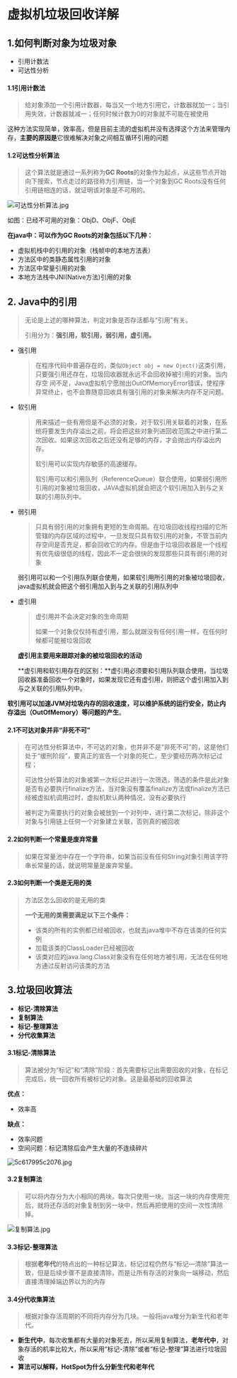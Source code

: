 #  虚拟机垃圾回收详解

## 1.如何判断对象为垃圾对象

* 引用计数法
* 可达性分析

#### 1.1引用计数法

> 给对象添加一个引用计数器，每当又一个地方引用它，计数器就加一；当引用失效，计数器就减一；任何时候计数为0的对象就不可能在被使用

这种方法实现简单，效率高，但是目前主流的虚拟机并没有选择这个方法来管理内存，**主要的原因是**它很难解决对象之间相互循环引用的问题

#### 1.2可达性分析算法

> 这个算法就是通过一系列称为**GC Roots**的对象作为起点，从这些节点开始向下搜索，节点走过的路径称为引用链，当一个对象到GC Roots没有任何引用链相连的话，就证明该对象是不可用的。

![可达性分析算法.jpg](http://wx2.sinaimg.cn/mw690/0060lm7Tly1fzoe6l75uoj30j609p74w.jpg)

如图：已经不可用的对象：ObjD、ObjF、ObjE

**在java中：可以作为GC Roots的对象包括以下几种：**

* 虚拟机栈中的引用的对象（栈帧中的本地方法表）
* 方法区中的类静态属性引用的对象
* 方法区中常量引用的对象
* 本地方法栈中JNI(Native方法)引用的对象

## 2. Java中的引用

> 无论是上述的哪种算法，判定对象是否存活都与“引用”有关。
>
> 引用分为：**强引用，软引用，弱引用，虚引用。**

* 强引用

  > 在程序代码中普遍存在的，类似`Object obj = new Oject()`这类引用，只要强引用还存在，垃圾回收器就永远不会回收掉被引用的对象。当内存空 间不足，Java虚拟机宁愿抛出OutOfMemoryError错误，使程序异常终止，也不会靠随意回收具有强引用的对象来解决内存不足问题。

* 软引用

  > 用来描述一些有用但是不必须的对象，对于软引用关联着的对象，在系统将要发生内存溢出之前，将会把这些对象列进回收范围之中进行第二次回收。如果这次回收之后还没有足够的内存，才会抛出内存溢出内存。
  >
  > 软引用可以实现内存敏感的高速缓存。
  >
  > 软引用可以和引用队列（ReferenceQueue）联合使用，如果弱引用所引用的对象被垃圾回收，JAVA虚拟机就会把这个软引用加入到与之关联的引用队列中。

* 弱引用

  >只具有弱引用的对象拥有更短的生命周期。在垃圾回收线程扫描的它所管辖的内存区域的过程中，一旦发现只具有软引用的对象，不管当前内存空间是否充足，都会回收它的内存。但是由于垃圾回收器是一个线程有优先级很低的线程，因此不一定会很快的发现那些只具有弱引用的对象

   弱引用可以和一个引用队列联合使用，如果软引用所引用的对象被垃圾回收，java虚拟机就会把这个弱引用加入到与之关联的引用队列中

* 虚引用

  	> 虚引用并不会决定对象的生命周期
  	>
  	> 如果一个对象仅仅持有虚引用，那么就跟没有任何引用一样，在任何时候都可能被垃圾回收

  **虚引用主要用来跟踪对象的被垃圾回收的活动**

  **虚引用和软引用存在的区别：**虚引用必须要和引用队列联合使用，当垃圾回收器准备回收一个对象时，如果发现它还有虚引用，则把这个虚引用加入到与之关联的引用队列中。

**软引用可以加速JVM对垃圾内存的回收速度，可以维护系统的运行安全，防止内存溢出（OutOfMemory）等问题的产生**。

#### 2.1不可达对象并非“非死不可”

> 在可达性分析算法中，不可达的对象，也并非不是“非死不可”的，这是他们处于“缓刑阶段”，要真正的宣告一个对象的死亡，至少要经历两次标记过程；
>
> 可达性分析算法的对象被第一次标记并进行一次筛选，筛选的条件是此对象是否有必要执行finalize方法，当对象没有覆盖finalize方法或finalize方法已经被虚拟机调用过时，虚拟机默认两种情况，没有必要执行
>
> 被判定为需要执行的对象会被放到一个对列中，进行第二次标记，除非这个对象与引用链上任何一个对象建立关联，否则真的被回收

#### 2.2如何判断一个常量是废弃常量

> 如果在常量池中存在一个字符串，如果当前没有任何String对象引用该字符串长常量的话，就说明常量是废弃常量。

#### 2.3如何判断一个类是无用的类

> 方法区怎么回收的是无用的类
>
> **一个无用的类需要满足以下三个条件：**
>
> * 该类的所有的实例都已经被回收，也就去java堆中不存在该类的任何实例
> * 加载该类的ClassLoader已经被回收
> * 该类对应的java.lang.Class对象没有在任何地方被引用，无法在任何地方通过反射访问该类的方法

## 3.垃圾回收算法

* **标记-清除算法**
* **复制算法**
* **标记-整理算法**
* **分代收集算法**

#### 3.1标记-清除算法

> 算法被分为“标记”和“清除”阶段：首先需要标记出需要回收的对象，在标记完成后，统一回收所有被标记的对象。这是最基础的回收算法

**优点：**

* 效率高

**缺点：**

* 效率问题
* 空间问题：标记清除后会产生大量的不连续碎片

![5c617995c2076.jpg](https://i.loli.net/2019/02/11/5c617995c2076.jpg)

#### 3.2复制算法

> 可以将内存分为大小相同的两块，每次只使用一块。当这一块的内存使用完后，就将还存活的对象复制到另一块中，然后再把使用的空间一次性清除掉。

![复制算法.jpg](https://i.loli.net/2019/02/11/5c617d9d5473a.jpg)

#### 3.3标记-整理算法

> 根据**老年代**的特点出的一种标记算法，标记过程仍然与“标记—清除”算法一致，但是后续步骤不是直接清除，而是让所有存活的对象向一端移动，然后直接清理掉端边界以为的内存

#### 3.4分代收集算法

> 根据对象存活周期的不同将内存分为几块。一般将java堆分为新生代和老年代。

* **新生代中**，每次收集都有大量的对象死去，所以采用复制算法，**老年代中**，对象存活的机率比较大，所以采用“标记-清除”或者“标记-整理”算法进行垃圾回收
* **算法可以解释，HotSpot为什么分新生代和老年代**

